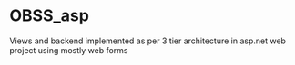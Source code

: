 # OBSS_asp
Views and backend implemented as per 3 tier architecture in asp.net web project using mostly web forms
